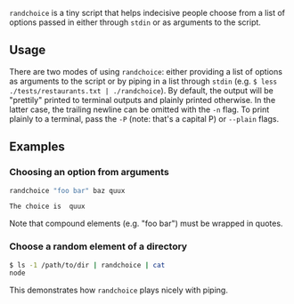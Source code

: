 `randchoice` is a tiny script that helps indecisive people choose from a list
of options passed in either through `stdin` or as arguments to the script.

## Usage

There are two modes of using `randchoice`: either providing a list of options
as arguments to the script or by piping in a list through `stdin` (e.g. `$ less
./tests/restaurants.txt | ./randchoice`). By default, the output will be
"prettily" printed to terminal outputs and plainly printed otherwise. In the
latter case, the trailing newline can be omitted with the `-n` flag. To print
plainly to a terminal, pass the `-P` (note: that's a capital P) or `--plain`
flags.

## Examples

### Choosing an option from arguments

```sh
randchoice "foo bar" baz quux

The choice is  quux 

```

Note that compound elements (e.g. "foo bar") must be wrapped in quotes.

### Choose a random element of a directory

```sh
$ ls -1 /path/to/dir | randchoice | cat
node
```

This demonstrates how `randchoice` plays nicely with piping.
